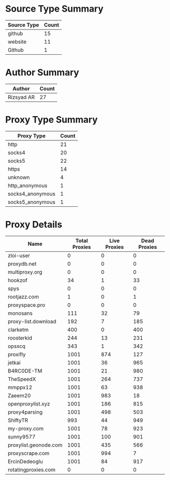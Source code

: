 # Source Type Summary

| Source Type | Count |
|-------------|-------|
| github | 15 |
| website | 11 |
| Github | 1 |


# Author Summary

| Author | Count |
|--------|-------|
| Rizsyad AR | 27 |


# Proxy Type Summary

| Proxy Type | Count |
|------------|-------|
| http | 21 |
| socks4 | 20 |
| socks5 | 22 |
| https | 14 |
| unknown | 4 |
| http_anonymous | 1 |
| socks4_anonymous | 1 |
| socks5_anonymous | 1 |


# Proxy Details

| Name | Total Proxies | Live Proxies | Dead Proxies |
|------|---------------|--------------|---------------|
| zloi-user | 0 | 0 | 0 |
| proxydb.net | 0 | 0 | 0 |
| multiproxy.org | 0 | 0 | 0 |
| hookzof | 34 | 1 | 33 |
| spys | 0 | 0 | 0 |
| rootjazz.com | 1 | 0 | 1 |
| proxyspace.pro | 0 | 0 | 0 |
| monosans | 111 | 32 | 79 |
| proxy-list.download | 192 | 7 | 185 |
| clarketm | 400 | 0 | 400 |
| roosterkid | 244 | 13 | 231 |
| opsxcq | 343 | 1 | 342 |
| proxifly | 1001 | 874 | 127 |
| jetkai | 1001 | 36 | 965 |
| B4RC0DE-TM | 1001 | 21 | 980 |
| TheSpeedX | 1001 | 264 | 737 |
| mmppx12 | 1001 | 63 | 938 |
| Zaeem20 | 1001 | 983 | 18 |
| openproxylist.xyz | 1001 | 186 | 815 |
| proxy4parsing | 1001 | 498 | 503 |
| ShiftyTR | 993 | 44 | 949 |
| my-proxy.com | 1001 | 78 | 923 |
| sunny9577 | 1001 | 100 | 901 |
| proxylist.geonode.com | 1001 | 435 | 566 |
| proxyscrape.com | 1001 | 994 | 7 |
| ErcinDedeoglu | 1001 | 84 | 917 |
| rotatingproxies.com | 0 | 0 | 0 |
